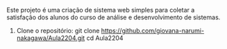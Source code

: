 
Este projeto é uma criação de sistema web simples para coletar a satisfação dos alunos do curso de análise e desenvolvimento de sistemas.

1. Clone o repositório:
   git clone https://github.com/giovana-narumi-nakagawa/Aula2204.git
   cd Aula2204
